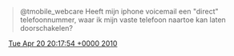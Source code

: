 > @tmobile\_webcare Heeft mijn iphone voicemail een "direct" telefoonnummer, waar ik mijn vaste telefoon naartoe kan laten doorschakelen?

<img src="../../media/tweet.ico" width="12" /> [Tue Apr 20 20:17:54 +0000 2010](https://twitter.com/DromerDenker/status/12535373910)